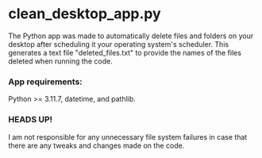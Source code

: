 # clean_desktop_app.py
The Python app was made to automatically delete files and folders on your desktop after scheduling it your operating system's scheduler. This generates a text file "deleted_files.txt" to provide the names of the files deleted when running the code.

### App requirements:
Python >= 3.11.7, datetime, and pathlib.

### HEADS UP!
I am not responsible for any unnecessary file system failures in case that there are any tweaks and changes made on the code.
